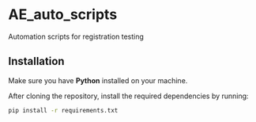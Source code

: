 # AE_auto_scripts
 Automation scripts for registration testing

## Installation

Make sure you have **Python** installed on your machine.

After cloning the repository, install the required dependencies by running:

```bash
pip install -r requirements.txt
